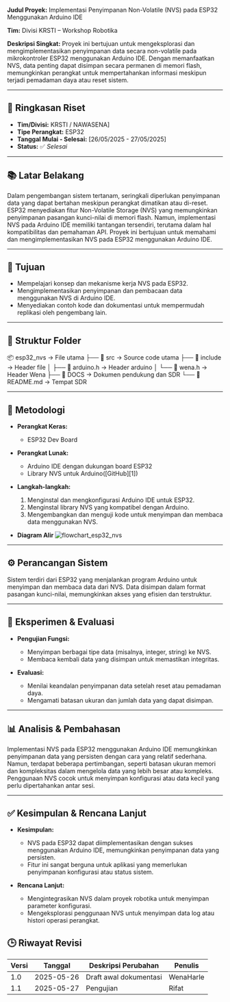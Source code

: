 **Judul Proyek:**
Implementasi Penyimpanan Non-Volatile (NVS) pada ESP32 Menggunakan Arduino IDE

**Tim:**
Divisi KRSTI – Workshop Robotika 

**Deskripsi Singkat:**
Proyek ini bertujuan untuk mengeksplorasi dan mengimplementasikan penyimpanan data secara non-volatile pada mikrokontroler ESP32 menggunakan Arduino IDE. Dengan memanfaatkan NVS, data penting dapat disimpan secara permanen di memori flash, memungkinkan perangkat untuk mempertahankan informasi meskipun terjadi pemadaman daya atau reset sistem.

---
## 📂 Ringkasan Riset

- **Tim/Divisi:** KRSTI / NAWASENA]
- **Tipe Perangkat:** ESP32
- **Tanggal Mulai - Selesai:** [26/05/2025  - 27/05/2025]
- **Status:** ✅ _Selesai_ 

---

## 📚 Latar Belakang

Dalam pengembangan sistem tertanam, seringkali diperlukan penyimpanan data yang dapat bertahan meskipun perangkat dimatikan atau di-reset. ESP32 menyediakan fitur Non-Volatile Storage (NVS) yang memungkinkan penyimpanan pasangan kunci-nilai di memori flash. Namun, implementasi NVS pada Arduino IDE memiliki tantangan tersendiri, terutama dalam hal kompatibilitas dan pemahaman API. Proyek ini bertujuan untuk memahami dan mengimplementasikan NVS pada ESP32 menggunakan Arduino IDE.

---

## 🎯 Tujuan

* Mempelajari konsep dan mekanisme kerja NVS pada ESP32.
* Mengimplementasikan penyimpanan dan pembacaan data menggunakan NVS di Arduino IDE.
* Menyediakan contoh kode dan dokumentasi untuk mempermudah replikasi oleh pengembang lain.

---
## 📁 Struktur Folder 

📦 esp32_nvs               → File utama
├── 📂 src                 → Source code utama
├── 📂 include             → Header file
│   ├── 📂 arduino.h       → Header arduino
│   └── 📂 wena.h          → Header Wena
├── 📂 DOCS                → Dokumen pendukung dan SDR
└── 📜 README.md           → Tempat SDR

---

## 🔬 Metodologi

* **Perangkat Keras:**

  * ESP32 Dev Board

* **Perangkat Lunak:**

  * Arduino IDE dengan dukungan board ESP32
  * Library NVS untuk Arduino([GitHub][1])

* **Langkah-langkah:**

  1. Menginstal dan mengkonfigurasi Arduino IDE untuk ESP32.
  2. Menginstal library NVS yang kompatibel dengan Arduino.
  3. Mengembangkan dan menguji kode untuk menyimpan dan membaca data menggunakan NVS.
 
 * **Diagram Alir**
   ![flowchart_esp32_nvs](https://github.com/user-attachments/assets/74e29b2c-452e-4fb3-a026-fb38fde6bd05)
---

## ⚙️ Perancangan Sistem

Sistem terdiri dari ESP32 yang menjalankan program Arduino untuk menyimpan dan membaca data dari NVS. Data disimpan dalam format pasangan kunci-nilai, memungkinkan akses yang efisien dan terstruktur.

---

## 🧪 Eksperimen & Evaluasi

* **Pengujian Fungsi:**

  * Menyimpan berbagai tipe data (misalnya, integer, string) ke NVS.
  * Membaca kembali data yang disimpan untuk memastikan integritas.

* **Evaluasi:**

  * Menilai keandalan penyimpanan data setelah reset atau pemadaman daya.
  * Mengamati batasan ukuran dan jumlah data yang dapat disimpan.

---

## 📊 Analisis & Pembahasan

Implementasi NVS pada ESP32 menggunakan Arduino IDE memungkinkan penyimpanan data yang persisten dengan cara yang relatif sederhana. Namun, terdapat beberapa pertimbangan, seperti batasan ukuran memori dan kompleksitas dalam mengelola data yang lebih besar atau kompleks. Penggunaan NVS cocok untuk menyimpan konfigurasi atau data kecil yang perlu dipertahankan antar sesi.

---

## ✅ Kesimpulan & Rencana Lanjut

* **Kesimpulan:**

  * NVS pada ESP32 dapat diimplementasikan dengan sukses menggunakan Arduino IDE, memungkinkan penyimpanan data yang persisten.
  * Fitur ini sangat berguna untuk aplikasi yang memerlukan penyimpanan konfigurasi atau status sistem.

* **Rencana Lanjut:**

  * Mengintegrasikan NVS dalam proyek robotika untuk menyimpan parameter konfigurasi.
  * Mengeksplorasi penggunaan NVS untuk menyimpan data log atau histori operasi perangkat.


## 🕒 Riwayat Revisi

| Versi | Tanggal    | Deskripsi Perubahan    | Penulis               |
| ----- | ---------- | ---------------------- | --------------------- |
| 1.0   | 2025-05-26 | Draft awal dokumentasi | WenaHarle |
| 1.1   | 2025-05-27 | Pengujian | Rifat |
